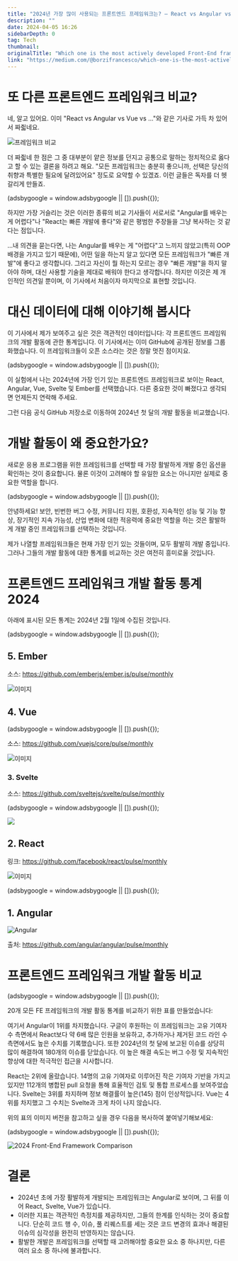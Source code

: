 ```yaml
---
title: "2024년 가장 많이 사용되는 프론트엔드 프레임워크는? – React vs Angular vs Vue vs Svelte vs Ember"
description: ""
date: 2024-04-05 16:26
sidebarDepth: 0
tag: Tech
thumbnail: 
originalTitle: "Which one is the most actively developed Front-End framework in 2024? — React vs Angular vs Vue vs Svelte vs Ember"
link: "https://medium.com/@borzifrancesco/which-one-is-the-most-actively-developed-front-end-framework-in-2024-d662c9951ecc"
---
```



# 또 다른 프론트엔드 프레임워크 비교?

네, 알고 있어요. 이미 "React vs Angular vs Vue vs ..."와 같은 기사로 가득 차 있어서 짜즯네요.

![프레임워크 비교](./img/WhichoneisthemostactivelydevelopedFront-Endframeworkin2024ReactvsAngularvsVuevsSveltevsEmber_0.png)

더 짜즯네 한 점은 그 중 대부분이 얕은 정보를 던지고 공통으로 말하는 정치적으로 옳다고 할 수 있는 결론을 하려고 해요. "모든 프레임워크는 충분히 좋으니까, 선택은 당신의 취향과 특별한 필요에 달려있어요" 정도로 요약할 수 있겠죠. 이런 글들은 독자를 더 헷갈리게 만들죠.

<!-- ui-log 수평형 -->
<ins class="adsbygoogle"
  style="display:block"
  data-ad-client="ca-pub-4877378276818686"
  data-ad-slot="9743150776"
  data-ad-format="auto"
  data-full-width-responsive="true"></ins>
<component is="script">
(adsbygoogle = window.adsbygoogle || []).push({});
</component>

하지만 가장 거슬리는 것은 이러한 종류의 비교 기사들이 서로서로 "Angular를 배우는 게 어렵다"나 "React는 빠른 개발에 좋다"와 같은 평범한 주장들을 그냥 복사하는 것 같다는 점입니다.

...내 의견을 묻는다면, 나는 Angular를 배우는 게 "어렵다"고 느끼지 않았고(특히 OOP 배경을 가지고 있기 때문에), 어떤 일을 하는지 알고 있다면 모든 프레임워크가 "빠른 개발"에 좋다고 생각합니다. 그리고 자신이 뭘 하는지 모르는 경우 "빠른 개발"을 하지 말아야 하며, 대신 사용할 기술을 제대로 배워야 한다고 생각합니다. 하지만 이것은 제 개인적인 의견일 뿐이며, 이 기사에서 처음이자 마지막으로 표현할 것입니다.

# 대신 데이터에 대해 이야기해 봅시다

이 기사에서 제가 보여주고 싶은 것은 객관적인 데이터입니다: 각 프론트엔드 프레임워크의 개발 활동에 관한 통계입니다. 이 기사에서는 이미 GitHub에 공개된 정보를 그룹화했습니다. 이 프레임워크들이 오픈 소스라는 것은 정말 멋진 점이지요.

<!-- ui-log 수평형 -->
<ins class="adsbygoogle"
  style="display:block"
  data-ad-client="ca-pub-4877378276818686"
  data-ad-slot="9743150776"
  data-ad-format="auto"
  data-full-width-responsive="true"></ins>
<component is="script">
(adsbygoogle = window.adsbygoogle || []).push({});
</component>

이 실험에서 나는 2024년에 가장 인기 있는 프론트엔드 프레임워크로 보이는 React, Angular, Vue, Svelte 및 Ember를 선택했습니다. 다른 중요한 것이 빠졌다고 생각되면 언제든지 연락해 주세요.

그런 다음 공식 GitHub 저장소로 이동하여 2024년 첫 달의 개발 활동을 비교했습니다.

# 개발 활동이 왜 중요한가요?

새로운 응용 프로그램을 위한 프레임워크를 선택할 때 가장 활발하게 개발 중인 옵션을 확인하는 것이 중요합니다. 물론 이것이 고려해야 할 유일한 요소는 아니지만 실제로 중요한 역할을 합니다.

<!-- ui-log 수평형 -->
<ins class="adsbygoogle"
  style="display:block"
  data-ad-client="ca-pub-4877378276818686"
  data-ad-slot="9743150776"
  data-ad-format="auto"
  data-full-width-responsive="true"></ins>
<component is="script">
(adsbygoogle = window.adsbygoogle || []).push({});
</component>

안녕하세요! 보안, 빈번한 버그 수정, 커뮤니티 지원, 호환성, 지속적인 성능 및 기능 향상, 장기적인 지속 가능성, 산업 변화에 대한 적응력에 중요한 역할을 하는 것은 활발하게 개발 중인 프레임워크를 선택하는 것입니다.

제가 나열할 프레임워크들은 현재 가장 인기 있는 것들이며, 모두 활발히 개발 중입니다. 그러나 그들의 개발 활동에 대한 통계를 비교하는 것은 여전히 흥미로울 것입니다.

# 프론트엔드 프레임워크 개발 활동 통계 2024

아래에 표시된 모든 통계는 2024년 2월 1일에 수집된 것입니다.

<!-- ui-log 수평형 -->
<ins class="adsbygoogle"
  style="display:block"
  data-ad-client="ca-pub-4877378276818686"
  data-ad-slot="9743150776"
  data-ad-format="auto"
  data-full-width-responsive="true"></ins>
<component is="script">
(adsbygoogle = window.adsbygoogle || []).push({});
</component>

## 5. Ember

소스: https://github.com/emberjs/ember.js/pulse/monthly

![이미지](./img/WhichoneisthemostactivelydevelopedFront-Endframeworkin2024ReactvsAngularvsVuevsSveltevsEmber_1.png)

## 4. Vue

<!-- ui-log 수평형 -->
<ins class="adsbygoogle"
  style="display:block"
  data-ad-client="ca-pub-4877378276818686"
  data-ad-slot="9743150776"
  data-ad-format="auto"
  data-full-width-responsive="true"></ins>
<component is="script">
(adsbygoogle = window.adsbygoogle || []).push({});
</component>

소스: https://github.com/vuejs/core/pulse/monthly

![이미지](./img/WhichoneisthemostactivelydevelopedFront-Endframeworkin2024ReactvsAngularvsVuevsSveltevsEmber_2.png)

### 3. Svelte

소스: https://github.com/sveltejs/svelte/pulse/monthly

<!-- ui-log 수평형 -->
<ins class="adsbygoogle"
  style="display:block"
  data-ad-client="ca-pub-4877378276818686"
  data-ad-slot="9743150776"
  data-ad-format="auto"
  data-full-width-responsive="true"></ins>
<component is="script">
(adsbygoogle = window.adsbygoogle || []).push({});
</component>

<img src="./img/WhichoneisthemostactivelydevelopedFront-Endframeworkin2024ReactvsAngularvsVuevsSveltevsEmber_3.png" />

## 2. React

링크: https://github.com/facebook/react/pulse/monthly

![이미지](./img/WhichoneisthemostactivelydevelopedFront-Endframeworkin2024ReactvsAngularvsVuevsSveltevsEmber_4.png)

<!-- ui-log 수평형 -->
<ins class="adsbygoogle"
  style="display:block"
  data-ad-client="ca-pub-4877378276818686"
  data-ad-slot="9743150776"
  data-ad-format="auto"
  data-full-width-responsive="true"></ins>
<component is="script">
(adsbygoogle = window.adsbygoogle || []).push({});
</component>

## 1. Angular

![Angular](./img/WhichoneisthemostactivelydevelopedFront-Endframeworkin2024ReactvsAngularvsVuevsSveltevsEmber_5.png)

출처: https://github.com/angular/angular/pulse/monthly

# 프론트엔드 프레임워크 개발 활동 비교

<!-- ui-log 수평형 -->
<ins class="adsbygoogle"
  style="display:block"
  data-ad-client="ca-pub-4877378276818686"
  data-ad-slot="9743150776"
  data-ad-format="auto"
  data-full-width-responsive="true"></ins>
<component is="script">
(adsbygoogle = window.adsbygoogle || []).push({});
</component>

20개 모든 FE 프레임워크의 개발 활동 통계를 비교하기 위한 표를 만들었습니다:

여기서 Angular이 1위를 차지했습니다. 구글이 후원하는 이 프레임워크는 고유 기여자 수 측면에서 React보다 약 6배 많은 인원을 보유하고, 추가하거나 제거된 코드 라인 수 측면에서도 높은 수치를 기록했습니다. 또한 2024년의 첫 달에 보고된 이슈를 상당히 많이 해결하여 180개의 이슈를 닫았습니다. 이 높은 해결 속도는 버그 수정 및 지속적인 향상에 대한 적극적인 접근을 시사합니다.

React는 2위에 올랐습니다. 14명의 고유 기여자로 이루어진 작은 기여자 기반을 가지고 있지만 112개의 병합된 pull 요청을 통해 효율적인 검토 및 통합 프로세스를 보여주었습니다. Svelte는 3위를 차지하며 정보 해결률이 높은(145) 점이 인상적입니다. Vue는 4위를 차지했고 그 수치는 Svelte과 크게 차이 나지 않습니다.

위의 표의 이미지 버전을 참고하고 싶을 경우 다음을 복사하여 붙여넣기해보세요:

<!-- ui-log 수평형 -->
<ins class="adsbygoogle"
  style="display:block"
  data-ad-client="ca-pub-4877378276818686"
  data-ad-slot="9743150776"
  data-ad-format="auto"
  data-full-width-responsive="true"></ins>
<component is="script">
(adsbygoogle = window.adsbygoogle || []).push({});
</component>

![2024 Front-End Framework Comparison](./img/WhichoneisthemostactivelydevelopedFront-Endframeworkin2024ReactvsAngularvsVuevsSveltevsEmber_6.png)

# 결론

- 2024년 초에 가장 활발하게 개발되는 프레임워크는 Angular로 보이며, 그 뒤를 이어 React, Svelte, Vue가 있습니다.
- 이러한 지표는 객관적인 측정치를 제공하지만, 그들의 한계를 인식하는 것이 중요합니다. 단순히 코드 행 수, 이슈, 풀 리퀘스트를 세는 것은 코드 변경의 효과나 해결된 이슈의 심각성을 완전히 반영하지는 않습니다.
- 활발한 개발은 프레임워크를 선택할 때 고려해야할 중요한 요소 중 하나지만, 다른 여러 요소 중 하나에 불과합니다.